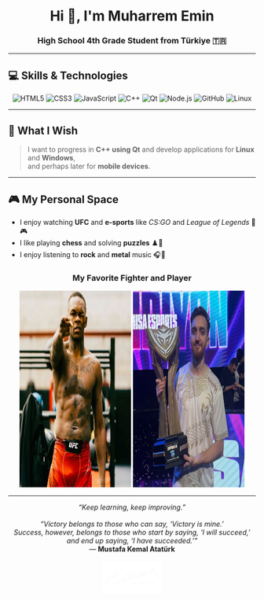 <!-- Başlık -->
<h1 align="center">Hi 👋, I'm Muharrem Emin</h1>
<h3 align="center">High School 4th Grade Student from Türkiye 🇹🇷</h3>

---

<!-- Yetenekler -->
<h2>💻 Skills & Technologies</h2>

<p align="center">
  <img src="https://img.shields.io/badge/HTML5-E34F26?logo=html5&logoColor=white" alt="HTML5" />
  <img src="https://img.shields.io/badge/CSS3-1572B6?logo=css3&logoColor=white" alt="CSS3" />
  <img src="https://img.shields.io/badge/JavaScript-F7DF1E?logo=javascript&logoColor=black" alt="JavaScript" />
  <img src="https://img.shields.io/badge/C++-00599C?logo=cplusplus&logoColor=white" alt="C++" />
  <img src="https://img.shields.io/badge/Qt-41CD52?logo=qt&logoColor=white" alt="Qt" />
  <img src="https://img.shields.io/badge/Node.js-339933?logo=node.js&logoColor=white" alt="Node.js" />
  <img src="https://img.shields.io/badge/GitHub-181717?logo=github&logoColor=white" alt="GitHub" />
  <img src="https://img.shields.io/badge/Linux-FCC624?logo=linux&logoColor=black" alt="Linux" />
</p>

---

<!-- Hedefler -->
<h2>🚀 What I Wish</h2>

> I want to progress in **C++ using Qt** and develop applications for **Linux** and **Windows**,  
> and perhaps later for **mobile devices**.

---

<!-- Kişisel Alan -->
<h2>🎮 My Personal Space</h2>

- I enjoy watching **UFC** and **e-sports** like *CS:GO* and *League of Legends* 🥊🎮  
- I like playing **chess** and solving **puzzles** ♟️🧩  
- I enjoy listening to **rock** and **metal** music 🎧🤘  

<h3 align="center">My Favorite Fighter and Player</h3>

<p align="center">
  <img src="Israel Adesanya.JPEG" alt="Israel Adesanya" width="45%" height="400px"/>
  <img src="G0rCAZ0WQAAjbnq.jpg" width="45%" height="400px" />
</p>

---

<p align="center">
  <i>“Keep learning, keep improving.”</i><br><br>
  <i>“Victory belongs to those who can say, ‘Victory is mine.’<br>
  Success, however, belongs to those who start by saying, ‘I will succeed,’<br>
  and end up saying, ‘I have succeeded.’”</i><br>
  — <b>Mustafa Kemal Atatürk</b><br><br>
  <img src="ataturk-signature.png" alt="Atatürk signature" width="120px" />
</p>
